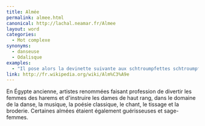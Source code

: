 ```yaml
---
title: Almée
permalink: almee.html
canonical: http://lachal.neamar.fr/Almee
layout: word
categories:
  - Mot complexe
synonyms:
  - danseuse
  - Odalisque
examples:
  - "Il pose alors la devinette suivante aux schtroumpfettes schtroumpfeuses qui n'avaient cessé de schtroumpfer (traduction de l'auteur : aux almées lascives qui n'avaient cessé de se trémousser) (cf. Histoires)"
link: http://fr.wikipedia.org/wiki/Alm%C3%A9e
---
```


En Égypte ancienne, artistes renommées faisant profession de divertir les femmes des harems et d'instruire les dames de haut rang, dans le domaine de la danse, la musique, la poésie classique, le chant, le tissage et la broderie. Certaines almées étaient également guérisseuses et sage-femmes.

